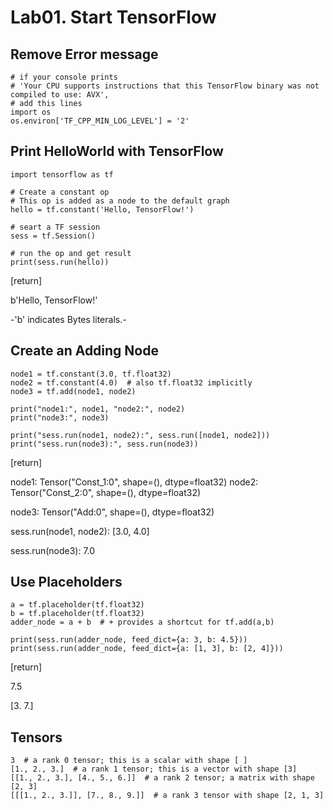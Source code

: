 # Lab01. Start TensorFlow

## Remove Error message

    # if your console prints
    # 'Your CPU supports instructions that this TensorFlow binary was not compiled to use: AVX',
    # add this lines
    import os
    os.environ['TF_CPP_MIN_LOG_LEVEL'] = '2'

## Print HelloWorld with TensorFlow
   
    import tensorflow as tf
        
    # Create a constant op
    # This op is added as a node to the default graph
    hello = tf.constant('Hello, TensorFlow!')
    
    # seart a TF session
    sess = tf.Session()
    
    # run the op and get result
    print(sess.run(hello))
    
[return]

b'Hello, TensorFlow!'

-'b' indicates Bytes literals.-

## Create an Adding Node
    
    node1 = tf.constant(3.0, tf.float32)
    node2 = tf.constant(4.0)  # also tf.float32 implicitly
    node3 = tf.add(node1, node2)
    
    print("node1:", node1, "node2:", node2)
    print("node3:", node3)
    
    print("sess.run(node1, node2):", sess.run([node1, node2]))
    print("sess.run(node3):", sess.run(node3))
    
[return]

node1: Tensor("Const_1:0", shape=(), dtype=float32) node2: Tensor("Const_2:0", shape=(), dtype=float32)

node3: Tensor("Add:0", shape=(), dtype=float32)

sess.run(node1, node2): [3.0, 4.0]

sess.run(node3): 7.0

    
## Use Placeholders
    
    a = tf.placeholder(tf.float32)
    b = tf.placeholder(tf.float32)
    adder_node = a + b  # + provides a shortcut for tf.add(a,b)
    
    print(sess.run(adder_node, feed_dict={a: 3, b: 4.5}))
    print(sess.run(adder_node, feed_dict={a: [1, 3], b: [2, 4]}))
   
[return]

7.5

[3. 7.]
    
## Tensors
    
    3  # a rank 0 tensor; this is a scalar with shape [ ]
    [1., 2., 3.]  # a rank 1 tensor; this is a vector with shape [3]
    [[1., 2., 3.], [4., 5., 6.]]  # a rank 2 tensor; a matrix with shape [2, 3]
    [[[1., 2., 3.]], [7., 8., 9.]]  # a rank 3 tensor with shape [2, 1, 3]